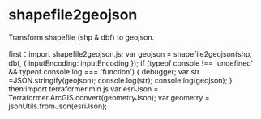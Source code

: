 # shapefile2geojson

Transform shapefile (shp & dbf) to geojson.

first：import shapefile2geojson.js;
      var geojson = shapefile2geojson(shp, dbf, { inputEncoding: inputEncoding });
      if (typeof console !== 'undefined' && typeof console.log === 'function') {
	      debugger;
        var str =JSON.stringify(geojson);
		    console.log(str);
		    console.log(geojson);
      }
then:import terraformer.min.js
      var esriJson = Terraformer.ArcGIS.convert(geometryJson);
      var geometry = jsonUtils.fromJson(esriJson);
      
      
     
